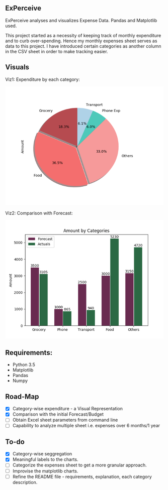 ExPerceive
------------------

ExPerceive analyses and visualizes Expense Data.
Pandas and Matplotlib used. 

This project started as a necessity of keeping track of monthly expenditure and to curb over-spending. 
Hence my monthly expenses sheet serves as data to this project.
I have introduced certain categories as another column in the CSV sheet in order to make tracking easier. 

Visuals
---------------
Viz1: Expenditure by each category:

![Viz1](/Figure_1.png)


Viz2: Comparison with Forecast:

![Viz2](/Figure_2.png)


Requirements:
--------------------
- Python 3.5
- Matplotlib
- Pandas
- Numpy 

Road-Map
------------

 - [x] Category-wise expenditure - a Visual Representation
 - [x] Comparison with the initial Forecast/Budget
 - [ ] Obtain Excel sheet parameters from command line
 - [ ] Capability to analyze multiple sheet i.e. expenses over 6 months/1 year
 
 To-do
 --------

 - [x] Category-wise seggregation
 - [x] Meaningful labels to the charts. 
 - [ ] Categorize the expenses sheet to get a more granular approach.
 - [ ] Improvise the matplotlib charts.
 - [ ] Refine the README file - requirements, explanation, each category description.
